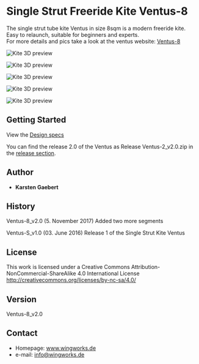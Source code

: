 # Single Strut Freeride Kite Ventus-8

The single strut tube kite Ventus in size 8sqm is a modern freeride kite. Easy to relaunch, suitable for beginners and experts.  
For more details and pics take a look at the ventus website: [Ventus-8](http://www.wingworks.de/kites/ventus/)

![Kite 3D preview](https://github.com/wingworks/Ventus-8/blob/master/quad_view.png)  

![Kite 3D preview](https://github.com/wingworks/Ventus-8/blob/master/Ventus-8_perspective.png)  

![Kite 3D preview](https://github.com/wingworks/Ventus-8/blob/master/Ventus-8_front.png)

![Kite 3D preview](https://github.com/wingworks/Ventus-8/blob/master/Ventus-8_bottom.png)

![Kite 3D preview](https://github.com/wingworks/Ventus-8/blob/master/Ventus-8_right.png)

## Getting Started

View the [Design specs](https://github.com/wingworks/Ventus-8/blob/master/Ventus-8.kite)

You can find the release 2.0 of the Ventus as Release Ventus-2_v2.0.zip in the [release section](https://github.com/wingworks/Ventus-8/releases).

## Author

* **Karsten Gaebert**

## History

Ventus-8_v2.0 (5. November 2017)
Added two more segments

Ventus-S_v1.0 (03. June 2016)
Release 1 of the Single Strut Kite Ventus


## License

This work is licensed under a Creative Commons Attribution-NonCommercial-ShareAlike 4.0 International License
http://creativecommons.org/licenses/by-nc-sa/4.0/


## Version
Ventus-8_v2.0


## Contact
* Homepage: www.wingworks.de
* e-mail: info@wingworks.de

